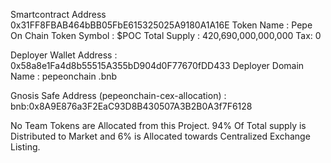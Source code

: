 Smartcontract Address
0x31FF8FBAB464bBB05FbE615325025A9180A1A16E
Token Name : Pepe On Chain
Token Symbol : $POC
Total Supply : 420,690,000,000,000
Tax: 0

Deployer Wallet Address : 0x58a8e1Fa4d8b55515A355bD904d0F77670fDD433
Deployer Domain Name : pepeonchain .bnb

Gnosis Safe Address (pepeonchain-cex-allocation) : bnb:0x8A9E876a3F2EaC93D8B430507A3B2B0A3f7F6128

No Team Tokens are Allocated from this Project. 94% Of Total supply is Distributed to Market and 6% is Allocated towards Centralized Exchange Listing.
